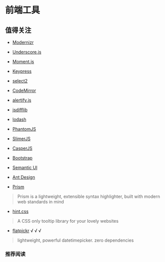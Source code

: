 # 前端工具

## 值得关注

- [Modernizr](http://modernizr.com/)
- [Underscore.js](http://underscorejs.org/)
- [Moment.js](http://momentjs.com/)
- [Keypress](http://dmauro.github.io/Keypress/)
- [select2](https://select2.github.io/)
- [CodeMirror](http://codemirror.net/)
- [alertify.js](http://fabien-d.github.io/alertify.js/)
- [jsdifflib](https://github.com/cemerick/jsdifflib)
- [lodash](https://github.com/lodash/lodash)

- [PhantomJS](http://phantomjs.org/)
- [SlimerJS](http://slimerjs.org/)
- [CasperJS](http://casperjs.org/)

- [Bootstrap](http://getbootstrap.com/)
- [Semantic UI](http://semantic-ui.com/)
- [Ant Design](http://ant.design/)

- [Prism](http://prismjs.com/)

> Prism is a lightweight, extensible syntax highlighter, built with modern web standards in mind

- [hint.css](https://github.com/chinchang/hint.css)

> A CSS only tooltip library for your lovely websites

- [flatpickr](https://github.com/chmln/flatpickr) √ √ √

> lightweight, powerful datetimepicker. zero dependencies


### 推荐阅读


